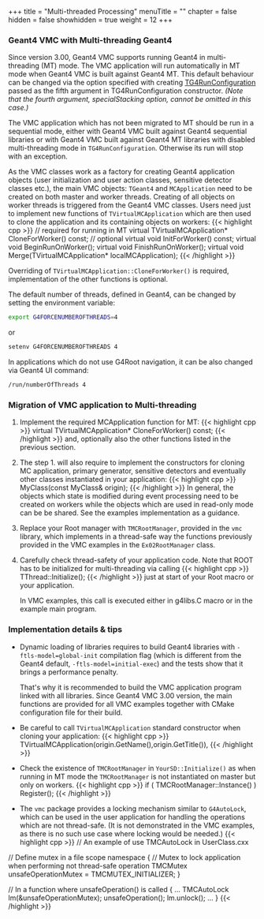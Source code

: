 +++
title = "Multi-threaded Processing"
menuTitle = ""
chapter = false
hidden = false
showhidden = true
weight = 12
+++

### Geant4 VMC with Multi-threading Geant4

Since version 3.00, Geant4 VMC supports running Geant4 in multi-threading (MT) mode. The VMC application will run automatically in MT mode when Geant4 VMC is built against Geant4 MT. This default behaviour can be changed via the option specified with creating [TG4RunConfiguration](http://ivana.home.cern.ch/ivana/g4vmc_html/classTG4RunConfiguration.html) passed as the fifth argument in TG4RunConfiguration constructor. *(Note that the fourth argument, specialStacking option, cannot be omitted in this case.)*

The VMC application which has not been migrated to MT should be run in a sequential mode, either with Geant4 VMC built against Geant4 sequential libraries or with Geant4 VMC built against Geant4 MT libraries with disabled multi-threading mode in `TG4RunConfiguration`. Otherwise its run will stop with an exception.

As the VMC classes work as a factory for creating Geant4 application objects (user initialization and user action classes, sensitive detector classes etc.), the main VMC objects: `TGeant4` and `MCApplication` need to be created on both master and worker threads. Creating of all objects on worker threads is triggered from the Geant4 VMC classes. Users need just to implement new functions of `TVirtualMCApplication` which are then used to clone the application and its containing objects on workers:
{{< highlight cpp >}}
 // required for running in MT
 virtual TVirtualMCApplication* CloneForWorker() const;
 // optional
 virtual void InitForWorker() const;
 virtual void BeginRunOnWorker();
 virtual void FinishRunOnWorker();
 virtual void Merge(TVirtualMCApplication* localMCApplication);
{{< /highlight >}}

Overriding of `TVirtualMCApplication::CloneForWorker()` is required, 
implementation of the other functions is optional.

The default number of threads, defined in Geant4, can be changed by setting the environment variable:
```bash
export G4FORCENUMBEROFTHREADS=4
```
or
```bash
setenv G4FORCENUMBEROFTHREADS 4
```
In applications which do not use G4Root navigation, it can be also changed via Geant4 UI command:
```bash
/run/numberOfThreads 4 
``` 

### Migration of VMC application to Multi-threading

1. Implement the required MCApplication function for MT:
   {{< highlight cpp >}}
virtual TVirtualMCApplication* CloneForWorker() const;
   {{< /highlight >}}
   and, optionally also the other functions listed in the previous section.

2. The step 1. will also require to implement the constructors for cloning MC application, primary generator, sensitive detectors and eventually other classes instantiated in your application: 
   {{< highlight cpp >}}
MyClass(const MyClass& origin);
   {{< /highlight >}}
   In general, the objects which state is modified during event processing need to be created on workers while the objects which are used in read-only mode can be be shared. See the examples implementation as a guidance.

3. Replace your Root manager with `TMCRootManager`, provided in the `vmc` library, which implements in a thread-safe way the functions previously provided in the VMC examples in the `Ex02RootManager` class.

4. Carefully check thread-safety of your application code. Note that ROOT has to be initialized for multi-threading via calling 
   {{< highlight cpp >}}
TThread::Initialize();
   {{< /highlight >}}
   just at start of your Root macro or your application.

      In VMC examples, this call is executed either in g4libs.C macro or in the example main program.
  
### Implementation details & tips

- Dynamic loading of libraries requires to build Geant4 libraries 
  with `-ftls-model=global-init` compilation flag (which is different
  from the Geant4 default, `-ftls-model=initial-exec`) and the tests 
  show that it brings a performance penalty.

     That's why it is recommended to build the VMC application
  program linked with all libraries. Since Geant4 VMC 3.00 version, 
  the main functions are provided for all VMC examples together with 
  CMake configuration file for their build.

- Be careful to call `TVirtualMCApplication` standard constructor
  when cloning your application:
  {{< highlight cpp >}}
TVirtualMCApplication(origin.GetName(),origin.GetTitle()),
  {{< /highlight >}}

- Check the existence of `TMCRootManager` in `YourSD::Initialize()` as when running in MT mode the `TMCRootManager` is not instantiated on master but only on workers.
  {{< highlight cpp >}}
if ( TMCRootManager::Instance() ) Register();
  {{< /highlight >}}

- The `vmc` package provides a locking mechanism similar to
  `G4AutoLock`, which can be used in the user application for handling 
  the operations which are not thread-safe. (It is not demonstrated in 
  the VMC examples, as there is no such use case where locking
  would be needed.)
  {{< highlight cpp >}}
// An example of use TMCAutoLock in UserClass.cxx

// Define mutex in a file scope 
namespace {
  // Mutex to lock application when performing not thread-safe operation
  TMCMutex unsafeOperationMutex = TMCMUTEX_INITIALIZER;
}  

// In a function where unsafeOperation() is called
{ ...
  TMCAutoLock lm(&unsafeOperationMutex);
  unsafeOperation();
  lm.unlock();
  ...
}
  {{< /highlight >}}
